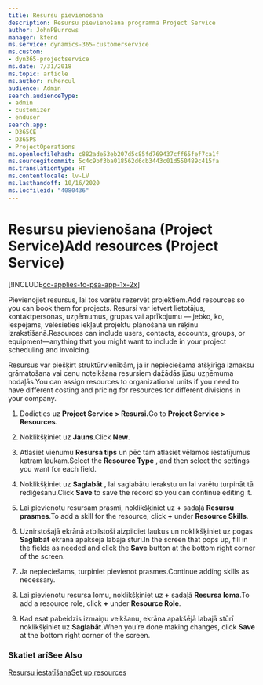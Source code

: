 ```yaml
---
title: Resursu pievienošana
description: Resursu pievienošana programmā Project Service
author: JohnPBurrows
manager: kfend
ms.service: dynamics-365-customerservice
ms.custom:
- dyn365-projectservice
ms.date: 7/31/2018
ms.topic: article
ms.author: ruhercul
audience: Admin
search.audienceType:
- admin
- customizer
- enduser
search.app:
- D365CE
- D365PS
- ProjectOperations
ms.openlocfilehash: c882ade53eb207d5c85fd769437cff65fef7ca1f
ms.sourcegitcommit: 5c4c9bf3ba018562d6cb3443c01d550489c415fa
ms.translationtype: HT
ms.contentlocale: lv-LV
ms.lasthandoff: 10/16/2020
ms.locfileid: "4080436"
---
```

# <a name="add-resources-project-service"></a><span data-ttu-id="8f78e-103">Resursu pievienošana (Project Service)</span><span class="sxs-lookup"><span data-stu-id="8f78e-103">Add resources (Project Service)</span></span>

[!INCLUDE[cc-applies-to-psa-app-1x-2x](../includes/cc-applies-to-psa-app-1x-2x.md)]

<span data-ttu-id="8f78e-104">Pievienojiet resursus, lai tos varētu rezervēt projektiem.</span><span class="sxs-lookup"><span data-stu-id="8f78e-104">Add resources so you can book them for projects.</span></span> <span data-ttu-id="8f78e-105">Resursi var ietvert lietotājus, kontaktpersonas, uzņēmumus, grupas vai aprīkojumu — jebko, ko, iespējams, vēlēsieties iekļaut projektu plānošanā un rēķinu izrakstīšanā.</span><span class="sxs-lookup"><span data-stu-id="8f78e-105">Resources can include users, contacts, accounts, groups, or equipment—anything that you might want to include in your project scheduling and invoicing.</span></span>  
  
<span data-ttu-id="8f78e-106">Resursus var piešķirt struktūrvienībām, ja ir nepieciešama atšķirīga izmaksu grāmatošana vai cenu noteikšana resursiem dažādās jūsu uzņēmuma nodaļās.</span><span class="sxs-lookup"><span data-stu-id="8f78e-106">You can assign resources to organizational units if you need to have different costing and pricing for resources for different divisions in your company.</span></span>  
  
1.  <span data-ttu-id="8f78e-107">Dodieties uz **Project Service > Resursi.**</span><span class="sxs-lookup"><span data-stu-id="8f78e-107">Go to **Project Service > Resources.**</span></span>  
  
2.  <span data-ttu-id="8f78e-108">Noklikšķiniet uz **Jauns**.</span><span class="sxs-lookup"><span data-stu-id="8f78e-108">Click **New**.</span></span>  
  
3.  <span data-ttu-id="8f78e-109">Atlasiet vienumu **Resursa tips** un pēc tam atlasiet vēlamos iestatījumus katram laukam.</span><span class="sxs-lookup"><span data-stu-id="8f78e-109">Select the **Resource Type** , and then select the settings you want for each field.</span></span>  
  
4.  <span data-ttu-id="8f78e-110">Noklikšķiniet uz **Saglabāt** , lai saglabātu ierakstu un lai varētu turpināt tā rediģēšanu.</span><span class="sxs-lookup"><span data-stu-id="8f78e-110">Click **Save** to save the record so you can continue editing it.</span></span>  
  
5.  <span data-ttu-id="8f78e-111">Lai pievienotu resursam prasmi, noklikšķiniet uz **+** sadaļā **Resursu prasmes**.</span><span class="sxs-lookup"><span data-stu-id="8f78e-111">To add a skill for the resource, click **+** under **Resource Skills**.</span></span>  
  
6.  <span data-ttu-id="8f78e-112">Uznirstošajā ekrānā atbilstoši aizpildiet laukus un noklikšķiniet uz pogas **Saglabāt** ekrāna apakšējā labajā stūrī.</span><span class="sxs-lookup"><span data-stu-id="8f78e-112">In the screen that pops up, fill in the fields as needed and click the **Save** button at the bottom right corner of the screen.</span></span>  
  
7.  <span data-ttu-id="8f78e-113">Ja nepieciešams, turpiniet pievienot prasmes.</span><span class="sxs-lookup"><span data-stu-id="8f78e-113">Continue adding skills as necessary.</span></span>  
  
8.  <span data-ttu-id="8f78e-114">Lai pievienotu resursa lomu, noklikšķiniet uz **+** sadaļā **Resursa loma**.</span><span class="sxs-lookup"><span data-stu-id="8f78e-114">To add a resource role, click **+** under **Resource Role**.</span></span>  
  
9. <span data-ttu-id="8f78e-115">Kad esat pabeidzis izmaiņu veikšanu, ekrāna apakšējā labajā stūrī noklikšķiniet uz **Saglabāt**.</span><span class="sxs-lookup"><span data-stu-id="8f78e-115">When you’re done making changes, click **Save** at the bottom right corner of the screen.</span></span>  
  
### <a name="see-also"></a><span data-ttu-id="8f78e-116">Skatiet arī</span><span class="sxs-lookup"><span data-stu-id="8f78e-116">See Also</span></span>  
 [<span data-ttu-id="8f78e-117">Resursu iestatīšana</span><span class="sxs-lookup"><span data-stu-id="8f78e-117">Set up resources</span></span>](../psa/set-up-resources.md)
